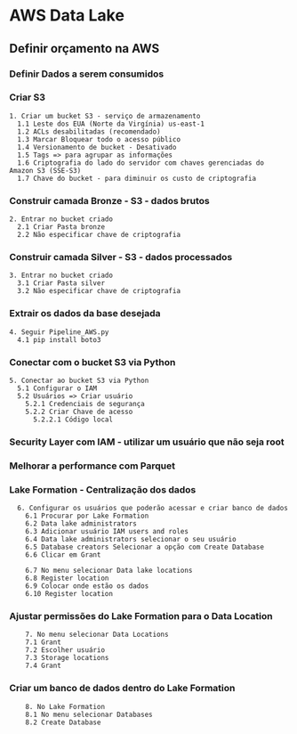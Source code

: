 # AWS Data Lake

## Definir orçamento na AWS

### Definir Dados a serem consumidos

### Criar S3

    1. Criar um bucket S3 - serviço de armazenamento
      1.1 Leste dos EUA (Norte da Virgínia) us-east-1
      1.2 ACLs desabilitadas (recomendado)
      1.3 Marcar Bloquear todo o acesso público
      1.4 Versionamento de bucket - Desativado
      1.5 Tags => para agrupar as informações
      1.6 Criptografia do lado do servidor com chaves gerenciadas do Amazon S3 (SSE-S3)
      1.7 Chave do bucket - para diminuir os custo de criptografia

### Construir camada Bronze - S3 - dados brutos

    2. Entrar no bucket criado
      2.1 Criar Pasta bronze
      2.2 Não especificar chave de criptografia

### Construir camada Silver - S3 - dados processados

    3. Entrar no bucket criado
      3.1 Criar Pasta silver
      3.2 Não especificar chave de criptografia

### Extrair os dados da base desejada

    4. Seguir Pipeline_AWS.py
      4.1 pip install boto3

### Conectar com o bucket S3 via Python

    5. Conectar ao bucket S3 via Python
      5.1 Configurar o IAM
      5.2 Usuários => Criar usuário
        5.2.1 Credenciais de segurança
        5.2.2 Criar Chave de acesso
          5.2.2.1 Código local

### Security Layer com IAM - utilizar um usuário que não seja root

### Melhorar a performance com Parquet

### Lake Formation - Centralização dos dados

      6. Configurar os usuários que poderão acessar e criar banco de dados
        6.1 Procurar por Lake Formation
        6.2 Data lake administrators
        6.3 Adicionar usuário IAM users and roles
        6.4 Data lake administrators selecionar o seu usuário
        6.5 Database creators Selecionar a opção com Create Database
        6.6 Clicar em Grant

        6.7 No menu selecionar Data lake locations
        6.8 Register location
        6.9 Colocar onde estão os dados
        6.10 Register location

### Ajustar permissões do Lake Formation para o Data Location

        7. No menu selecionar Data Locations
        7.1 Grant
        7.2 Escolher usuário
        7.3 Storage locations
        7.4 Grant

### Criar um banco de dados dentro do Lake Formation

        8. No Lake Formation
        8.1 No menu selecionar Databases
        8.2 Create Database
